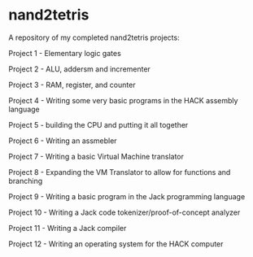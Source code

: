 # nand2tetris
A repository of my completed nand2tetris projects:

Project 1 - Elementary logic gates

Project 2 - ALU, addersm and incrementer

Project 3 - RAM, register, and counter

Project 4 - Writing some very basic programs in the HACK assembly language

Project 5 - building the CPU and putting it all together

Project 6 - Writing an assmebler

Project 7 - Writing a basic Virtual Machine translator

Project 8 - Expanding the VM Translator to allow for functions and branching

Project 9 - Writing a basic program in the Jack programming language

Project 10 - Writing a Jack code tokenizer/proof-of-concept analyzer

Project 11 - Writing a Jack compiler

Project 12 - Writing an operating system for the HACK computer
